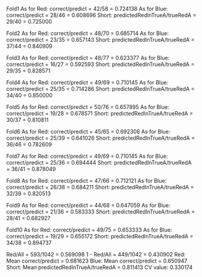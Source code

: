 Fold1
As for Red: correct/predict = 42/58 = 0.724138
As for Blue: correct/predict = 28/46 = 0.608696
Short: predictedRedInTrueA/trueRedA = 29/40 = 0.725000

Fold2
As for Red: correct/predict = 48/70 = 0.685714
As for Blue: correct/predict = 23/35 = 0.657143
Short: predictedRedInTrueA/trueRedA = 37/44 = 0.840909

Fold3
As for Red: correct/predict = 48/77 = 0.623377
As for Blue: correct/predict = 16/27 = 0.592593
Short: predictedRedInTrueA/trueRedA = 29/35 = 0.828571

Fold4
As for Red: correct/predict = 49/69 = 0.710145
As for Blue: correct/predict = 25/35 = 0.714286
Short: predictedRedInTrueA/trueRedA = 34/40 = 0.850000

Fold5
As for Red: correct/predict = 50/76 = 0.657895
As for Blue: correct/predict = 19/28 = 0.678571
Short: predictedRedInTrueA/trueRedA = 30/37 = 0.810811

Fold6
As for Red: correct/predict = 45/65 = 0.692308
As for Blue: correct/predict = 25/39 = 0.641026
Short: predictedRedInTrueA/trueRedA = 36/46 = 0.782609

Fold7
As for Red: correct/predict = 49/69 = 0.710145
As for Blue: correct/predict = 25/36 = 0.694444
Short: predictedRedInTrueA/trueRedA = 36/41 = 0.878049

Fold8
As for Red: correct/predict = 47/66 = 0.712121
As for Blue: correct/predict = 26/38 = 0.684211
Short: predictedRedInTrueA/trueRedA = 32/39 = 0.820513

Fold9
As for Red: correct/predict = 44/68 = 0.647059
As for Blue: correct/predict = 21/36 = 0.583333
Short: predictedRedInTrueA/trueRedA = 28/41 = 0.682927

Fold10
As for Red: correct/predict = 49/75 = 0.653333
As for Blue: correct/predict = 19/29 = 0.655172
Short: predictedRedInTrueA/trueRedA = 34/38 = 0.894737

Red/All = 593/1042 = 0.569098
1 - Red/All = 449/1042 = 0.430902
Red: Mean correct/predict = 0.681623
Blue: Mean correct/predict = 0.650947
Short: Mean predictedRedInTrueA/trueRedA = 0.811413
CV value: 0.330174
